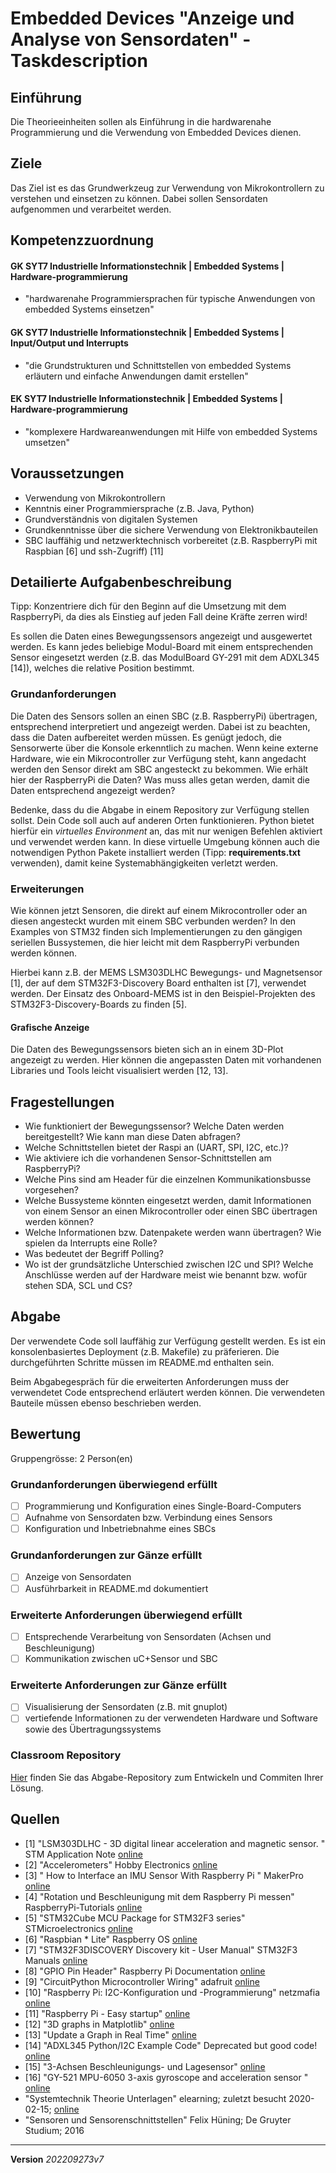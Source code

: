 # Embedded Devices "Anzeige und Analyse von Sensordaten" - Taskdescription

## Einführung
Die Theorieeinheiten sollen als Einführung in die hardwarenahe Programmierung und die Verwendung von Embedded Devices dienen.

## Ziele
Das Ziel ist es das Grundwerkzeug zur Verwendung von Mikrokontrollern zu verstehen und einsetzen zu können. Dabei sollen Sensordaten aufgenommen und verarbeitet werden.

## Kompetenzzuordnung
#### GK SYT7 Industrielle Informationstechnik | Embedded Systems | Hardware-programmierung
* "hardwarenahe Programmiersprachen für typische Anwendungen von embedded Systems einsetzen"

#### GK SYT7 Industrielle Informationstechnik | Embedded Systems | Input/Output und Interrupts
* "die Grundstrukturen und Schnittstellen von embedded Systems erläutern und einfache Anwendungen damit erstellen"

#### EK SYT7 Industrielle Informationstechnik | Embedded Systems | Hardware-programmierung
* "komplexere Hardwareanwendungen mit Hilfe von embedded Systems umsetzen"

## Voraussetzungen
* Verwendung von Mikrokontrollern
* Kenntnis einer Programmiersprache (z.B. Java, Python)
* Grundverständnis von digitalen Systemen
* Grundkenntnisse über die sichere Verwendung von Elektronikbauteilen
* SBC lauffähig und netzwerktechnisch vorbereitet (z.B. RaspberryPi mit Raspbian [6] und ssh-Zugriff) [11]

## Detailierte Aufgabenbeschreibung
Tipp: Konzentriere dich für den Beginn auf die Umsetzung mit dem RaspberryPi, da dies als Einstieg auf jeden Fall deine Kräfte zerren wird!

Es sollen die Daten eines Bewegungssensors angezeigt und ausgewertet werden. Es kann jedes beliebige Modul-Board mit einem entsprechenden Sensor eingesetzt werden (z.B. das ModulBoard GY-291 mit dem ADXL345 [14]), welches die relative Position bestimmt.

### Grundanforderungen
Die Daten des Sensors sollen an einen SBC (z.B. RaspberryPi) übertragen, entsprechend interpretiert und angezeigt werden. Dabei ist zu beachten, dass die Daten aufbereitet werden müssen. Es genügt jedoch, die Sensorwerte über die Konsole erkenntlich zu machen. Wenn keine externe Hardware, wie ein Mikrocontroller zur Verfügung steht, kann angedacht werden den Sensor direkt am SBC angesteckt zu bekommen. Wie erhält hier der RaspberryPi die Daten? Was muss alles getan werden, damit die Daten entsprechend angezeigt werden?

Bedenke, dass du die Abgabe in einem Repository zur Verfügung stellen sollst. Dein Code soll auch auf anderen Orten funktionieren. Python bietet hierfür ein *virtuelles Environment* an, das mit nur wenigen Befehlen aktiviert und verwendet werden kann. In diese virtuelle Umgebung können auch die notwendigen Python Pakete installiert werden (Tipp: **requirements.txt** verwenden), damit keine Systemabhängigkeiten verletzt werden.

### Erweiterungen
Wie können jetzt Sensoren, die direkt auf einem Mikrocontroller oder an diesen angesteckt wurden mit einem SBC verbunden werden? In den Examples von STM32 finden sich Implementierungen zu den gängigen seriellen Bussystemen, die hier leicht mit dem RaspberryPi verbunden werden können.

Hierbei kann  z.B. der MEMS LSM303DLHC Bewegungs- und Magnetsensor [1], der auf dem STM32F3-Discovery Board enthalten ist [7], verwendet werden. Der Einsatz des Onboard-MEMS ist in den Beispiel-Projekten des STM32F3-Discovery-Boards zu finden [5].

#### Grafische Anzeige
Die Daten des Bewegungssensors bieten sich an in einem 3D-Plot angezeigt zu werden. Hier können die angepassten Daten mit vorhandenen Libraries und Tools leicht visualisiert werden [12, 13].

## Fragestellungen
* Wie funktioniert der Bewegungssensor? Welche Daten werden bereitgestellt? Wie kann man diese Daten abfragen?
* Welche Schnittstellen bietet der Raspi an (UART, SPI, I2C, etc.)?
* Wie aktiviere ich die vorhandenen Sensor-Schnittstellen am RaspberryPi?
* Welche Pins sind am Header für die einzelnen Kommunikationsbusse vorgesehen?
* Welche Bussysteme könnten eingesetzt werden, damit Informationen von einem Sensor an einen Mikrocontroller oder einen SBC übertragen werden können?
* Welche Informationen bzw. Datenpakete werden wann übertragen? Wie spielen da Interrupts eine Rolle?
* Was bedeutet der Begriff Polling?
* Wo ist der grundsätzliche Unterschied zwischen I2C und SPI? Welche Anschlüsse werden auf der Hardware meist wie benannt bzw. wofür stehen SDA, SCL und CS?

## Abgabe
Der verwendete Code soll lauffähig zur Verfügung gestellt werden. Es ist ein konsolenbasiertes Deployment (z.B. Makefile) zu präferieren. Die durchgeführten Schritte müssen im README.md enthalten sein.

Beim Abgabegespräch für die erweiterten Anforderungen muss der verwendetet Code entsprechend erläutert werden können. Die verwendeten Bauteile müssen ebenso beschrieben werden.

## Bewertung
Gruppengrösse: 2 Person(en)
### Grundanforderungen **überwiegend erfüllt**
- [ ] Programmierung und Konfiguration eines Single-Board-Computers
- [ ] Aufnahme von Sensordaten bzw. Verbindung eines Sensors
- [ ] Konfiguration und Inbetriebnahme eines SBCs
### Grundanforderungen **zur Gänze erfüllt**
- [ ] Anzeige von Sensordaten
- [ ] Ausführbarkeit in README.md dokumentiert
### Erweiterte Anforderungen **überwiegend erfüllt**
- [ ] Entsprechende Verarbeitung von Sensordaten (Achsen und Beschleunigung)
- [ ] Kommunikation zwischen uC+Sensor und SBC
### Erweiterte Anforderungen **zur Gänze erfüllt**
- [ ] Visualisierung der Sensordaten (z.B. mit gnuplot)
- [ ] vertiefende Informationen zu der verwendeten Hardware und Software sowie des Übertragungssystems

### Classroom Repository
[Hier](https://classroom.github.com/a/lgSQpDbu) finden Sie das Abgabe-Repository zum Entwickeln und Commiten Ihrer Lösung.

## Quellen
* [1] "LSM303DLHC - 3D digital linear acceleration and magnetic sensor. " STM Application Note [online](https://www.st.com/resource/en/datasheet/lsm303dlhc.pdf)
* [2] "Accelerometers" Hobby Electronics [online](http://www.hobbytronics.co.uk/accelerometer-info)
* [3] " How to Interface an IMU Sensor With Raspberry Pi " MakerPro  [online](https://maker.pro/raspberry-pi/tutorial/how-to-interface-an-imu-sensor-with-a-raspberry-pi)
* [4] "Rotation und Beschleunigung mit dem Raspberry Pi messen" RaspberryPi-Tutorials  [online](https://tutorials-raspberrypi.de/rotation-und-beschleunigung-mit-dem-raspberry-pi-messen/)
* [5] "STM32Cube MCU Package for STM32F3 series" STMicroelectronics [online](https://github.com/STMicroelectronics/STM32CubeF3/tree/master/Projects/STM32F3-Discovery/Examples/BSP)
* [6] "Raspbian * Lite" Raspberry OS [online](https://www.raspberrypi.org/downloads/raspbian/)
* [7] "STM32F3DISCOVERY Discovery kit - User Manual" STM32F3 Manuals [online](https://www.st.com/content/ccc/resource/technical/document/user_manual/8a/56/97/63/8d/56/41/73/DM00063382.pdf/files/DM00063382.pdf/jcr:content/translations/en.DM00063382.pdf)
* [8] "GPIO Pin Header" Raspberry Pi Documentation [online](https://www.raspberrypi.org/documentation/usage/gpio/)
* [9] "CircuitPython Microcontroller Wiring" adafruit [online](https://learn.adafruit.com/lsm303-accelerometer-slash-compass-breakout/python-circuitpython)
* [10] "Raspberry Pi: I2C-Konfiguration und -Programmierung" netzmafia [online](http://www.netzmafia.de/skripten/hardware/RasPi/RasPi_I2C.html)
* [11] "Raspberry Pi - Easy startup" [online](https://elearning.tgm.ac.at/mod/page/view.php?id=80118)
* [12] "3D graphs in Matplotlib" [online](https://pythonprogramming.net/3d-graphing-python-matplotlib/)
* [13] "Update a Graph in Real Time" [online](https://learn.sparkfun.com/tutorials/graph-sensor-data-with-python-and-matplotlib/update-a-graph-in-real-time)
* [14] "ADXL345 Python/I2C Example Code" Deprecated but good code! [online](https://github.com/pimoroni/adxl345-python/blob/master/adxl345.py)
* [15] "3-Achsen Beschleunigungs- und Lagesensor" [online](https://elektro.turanis.de/html/prj075/index.html)
* [16] "GY-521 MPU-6050 3-axis gyroscope and acceleration sensor " [online](https://www.az-delivery.de/en/products/gy-521-6-achsen-gyroskop-und-beschleunigungssensor)
* "Systemtechnik Theorie Unterlagen" elearning; zuletzt besucht 2020-02-15; [online](https://elearning.tgm.ac.at/course/view.php?id=1939)
* "Sensoren und Sensorenschnittstellen" Felix Hüning; De Gruyter Studium; 2016

---
**Version** *202209273v7*
